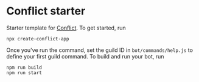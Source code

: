 # Conflict starter
Starter template for [Conflict](https://conflict.js.org). To get started, run
```
npx create-conflict-app
```
Once you've run the command, set the guild ID in `bot/commands/help.js` to define your first guild command.
To build and run your bot, run
```
npm run build
npm run start
```
